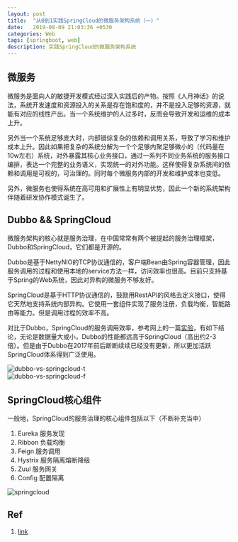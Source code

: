 ```yaml
---
layout: post
title:  "从0到1实践SpringCloud的微服务架构系统（一）"
date:   2019-08-09 21:03:36 +0530
categories: Web
tags: [springboot, web]
description: 实践SpringCloud的微服务架构系统
---
```


## 微服务

微服务是面向人的敏捷开发模式经过深入实践后的产物。按照《人月神话》的说法，系统开发速度和资源投入的关系是存在饱和度的，并不是投入足够的资源，就能有对应的线性产出。当一个系统维护的人过多时，反而会导致开发和运维的成本上升。

另外当一个系统足够庞大时，内部错综复杂的依赖和调用关系，导致了学习和维护成本上升。因此如果把复杂的系统分解为一个个足够内聚足够微小的（代码量在10w左右）系统，对外暴露其核心业务接口，通过一系列不同业务系统的服务接口编排，表达一个完整的业务语义，实现统一的对外功能。这样使得复杂系统间的依赖和调用是可视的，可治理的。同时每个微服务内部的开发和维护成本也变低。

另外，微服务也使得系统在高可用和扩展性上有明显优势，因此一个新的系统架构伴随着研发协作模式诞生了。

## Dubbo && SpringCloud

微服务架构的核心就是服务治理，在中国常常有两个被提起的服务治理框架，Dubbo和SpringCloud，它们都是开源的。

Dubbo是基于NettyNIO的TCP协议通信的，客户端Bean由Spring容器管理，因此服务调用的过程和使用本地的service方法一样，访问效率也很高。目前只支持基于Spring的Web系统，因此对异构的微服务不够友好。

SpringCloud是基于HTTP协议通信的，鼓励用RestAPI的风格去定义接口，使得它天然地支持系统内部异构。它使用一套组件实现了服务注册，负载均衡，智能路由等能力。但是调用过程的效率不高。

对比于Dubbo，SpringCloud的服务调用效率，参考网上的一篇[实验](https://mp.weixin.qq.com/s/omVAEzQTcV5o5AGsSU_u7Q)，有如下结论，无论是数据量大或小，Dubbo的性能都远高于SpringCloud（高出约2-3倍）。但是由于Dubbo在2017年前后断断续续已经没有更新，所以更加活跃SpringCloud体系得到广泛使用。

![dubbo-vs-springcloud-t](https://phaedo.github.io/blog/post-assets/2019-08/dubbo-vs-springcloud-t.png)  
![dubbo-vs-springcloud-f](https://phaedo.github.io/blog/post-assets/2019-08/dubbo-vs-springcloud-f.png)  

## SpringCloud核心组件

一般地，SpringCloud的服务治理的核心组件包括以下（不断补充当中）
1. Eureka 服务发现
2. Ribbon 负载均衡
3. Feign 服务调用
4. Hystrix 服务隔离熔断降级
5. Zuul 服务网关
6. Config 配置隔离

![springcloud](https://phaedo.github.io/blog/post-assets/2019-08/springcloud.png)

## Ref
1. [link](https://juejin.im/post/5be13b83f265da6116393fc7)
